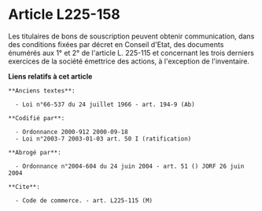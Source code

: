 # Article L225-158

Les titulaires de bons de souscription peuvent obtenir communication, dans des conditions fixées par décret en Conseil
d'Etat, des documents énumérés aux 1° et 2° de l'article L. 225-115 et concernant les trois derniers exercices de la société
émettrice des actions, à l'exception de l'inventaire.

**Liens relatifs à cet article**

	**Anciens textes**:

	  - Loi n°66-537 du 24 juillet 1966 - art. 194-9 (Ab)

	**Codifié par**:

	  - Ordonnance 2000-912 2000-09-18
	  - Loi n°2003-7 2003-01-03 art. 50 I (ratification)

	**Abrogé par**:

	  - Ordonnance n°2004-604 du 24 juin 2004 - art. 51 () JORF 26 juin 2004

	**Cite**:

	  - Code de commerce. - art. L225-115 (M)
